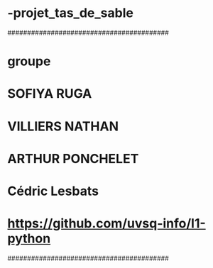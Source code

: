 # -projet_tas_de_sable

#########################################
# groupe 
# SOFIYA RUGA 
# VILLIERS NATHAN 
# ARTHUR PONCHELET
# Cédric Lesbats 
# https://github.com/uvsq-info/l1-python
#########################################
